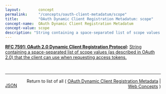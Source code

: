 ```yaml
---
layout:        concept
permalink:     "/concepts/oauth-client-metadatum/scope"
title:         "OAuth Dynamic Client Registration Metadatum: scope"
concept-name:  OAuth Dynamic Client Registration Metadatum
concept-value: scope
description: "String containing a space-separated list of scope values (as described in OAuth 2.0) that the client can use when requesting access tokens."
---
```


**[RFC 7591: OAuth 2.0 Dynamic Client Registration Protocol](/specs/IETF/RFC/7591 "This specification defines mechanisms for dynamically registering OAuth 2.0 clients with authorization servers. Registration requests send a set of desired client metadata values to the authorization server. The resulting registration responses return a client identifier to use at the authorization server and the client metadata values registered for the client. The client can then use this registration information to communicate with the authorization server using the OAuth 2.0 protocol. This specification also defines a set of common client metadata fields and values for clients to use during registration."):** [String containing a space-separated list of scope values (as described in OAuth 2.0) that the client can use when requesting access tokens.](http://tools.ietf.org/html/rfc7591#section-2 "Read documentation for OAuth Dynamic Client Registration Metadatum &#34;scope&#34;")

<br/>
<hr/>

<p style="float : left"><a href="./scope.json" title="JSON representing this particular Web Concept value">JSON</a></p>
<p style="text-align: right">Return to list of all ( <a href="../oauth-client-metadata">OAuth Dynamic Client Registration Metadata</a> | <a href="../">Web Concepts</a> )</p>
